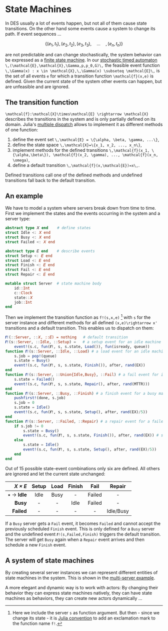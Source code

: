 # State Machines

In DES usually a lot of events happen, but not all of them cause state transitions. On the other hand some events cause a system to change its path. If event sequences ...

```math
\{(e_1,t_1),(e_2,t_2),(e_3,t_3),\hspace{1em}...\hspace{1em}, (e_n,t_n)\}
```

are not predictable and can change stochastically, the system behavior can be expressed as a [finite state machine](https://en.wikipedia.org/wiki/Finite-state_machine). In our [stochastic timed automaton](DES.md) ``\,(\mathcal{E},\mathcal{X},\Gamma,p,p_0,G)\,`` the feasible event function ``\,\Gamma(x) : x \in \mathcal{X},\,\Gamma(x) \subseteq \mathcal{E}\,`` is the set of all events ``e`` for which a transition function ``\mathcal{f}(x,e)`` is defined. Given the current state of the system other events can happen, but are unfeasible and are ignored.

## The transition function

``\mathcal{f}:\mathcal{X}\times\mathcal{E} \rightarrow \mathcal{X}`` describes the transitions in the system and is only partially defined on its domain. Julia's [multiple dispatch](https://docs.julialang.org/en/v1/manual/methods/#Methods-1) allows to implement it as different methods of one function:

1. define the event set ``\,\mathcal{E} = \{\alpha, \beta, \gamma, ...\}``,
2. define the state space ``\,\mathcal{X}=\{x_1, x_2, ..., x_n\}``,
3. implement methods for the defined transitions ``\,\mathcal{f}(x_1, \{\alpha,\beta\}), \mathcal{f}(x_2, \gamma), ..., \mathcal{f}(x_n, \omega)``,
4. define a default transition ``\,\mathcal{f}(x,\mathcal{E})=x\,``.

Defined transitions call one of the defined methods and undefined transitions fall back to the default transition.

## An example

We have to model a system where servers break down from time to time. First we implement the states and the events occurring in the system and a server type:

```julia
abstract type 𝑋 end    # define states
struct Idle <: 𝑋 end
struct Busy <: 𝑋 end
struct Failed <: 𝑋 end

abstract type 𝐸 end    # describe events
struct Setup <: 𝐸 end
struct Load <: 𝐸 end
struct Finish <: 𝐸 end
struct Fail <: 𝐸 end
struct Repair <: 𝐸 end

mutable struct Server  # state machine body
    id::Int
    c::Clock
    state::𝑋
    job::Int
end
```

Then we implement the transition function as `f!(s,x,e)` [^1] with `s` for the server instance and different methods for all defined ``(x,e)\rightarrow x'`` transitions and a default transition. This enables us to dispatch on them:

```julia
𝒇!(::Server, ::𝑋, ::𝐸) = nothing   # default transition
𝒇!(s::Server, ::Idle, ::Setup) =   # a setup event for an idle machine
    event!(s.c, fun(𝒇!, s, s.state, Load()), fun(isready, queue))
function 𝒇!(s::Server, ::Idle, ::Load) # a load event for an idle machine
    s.job = pop!(queue)
    s.state = Busy()
    event!(s.c, fun(𝒇!, s, s.state, Finish()), after, rand(EX))
end
function 𝒇!(s::Server, ::Union{Idle,Busy}, ::Fail) # a fail event for idle and busy machines
    s.state = Failed()
    event!(s.c, fun(𝒇!, s, s.state, Repair(), after, rand(MTTR)))
end
function 𝒇!(s::Server, ::Busy, ::Finish) # a finish event for a busy machine
    pushfirst!(done, s.job)
    s.job = 0
    s.state = Idle()
    event!(s.c, fun(𝒇!, s, s.state, Setup(), after, rand(EX)/5))
end
function 𝒇!(s::Server, ::Failed, ::Repair) # a repair event for a failed machine
    if s.job != 0
        s.state = Busy()
        event!(s.c, fun(𝒇!, s, s.state, Finish()), after, rand(EX)) # start job anew
    else
        s.state = Idle()
        event!(s.c, fun(𝒇!, s, s.state, Setup(), after, rand(EX)/5))
    end
end
```

Out of 15 possible state-event combinations only six are defined. All others are ignored and let the current state unchanged:

|  *X × E*     | Setup | Load | Finish | Fail   | Repair    |
|-------------:|:-----:|:----:|:------:|:------:|:---------:|
| ⭑ → **Idle** | Idle  | Busy |   -    | Failed |    -      |
| **Busy**     |   -   |  -   | Idle   | Failed |    -      |
| **Failed**   |   -   |  -   |   -    |   -     | Idle/Busy |

If a `Busy` server gets a `Fail` event, it becomes `Failed` and cannot accept the previously scheduled `Finish` event. This is only defined for a `Busy` server and the undefined event `𝒇!(s,Failed,Finish)` triggers the default transition. The server will get `Busy` again when a `Repair` event arrives and then schedule a new `Finish` event.

## A system of state machines

By creating several server instances we can represent different entities of state machines in the system. This is shown in the [multi-server example](examples/multiserver.md).

A more elegant and dynamic way is to work with actors: By changing their behavior they can express state machines natively, they can have state machines as behaviors, they can create new actors dynamically ...

[^1]: Here we include the server `s` as function argument. But then - since we change its state - it is [Julia convention](https://docs.julialang.org/en/v1/base/punctuation/) to add an exclamation mark to the function name `f!`.
